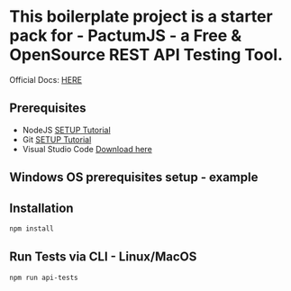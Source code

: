 # This boilerplate project is a starter pack for - PactumJS - a Free & OpenSource REST API Testing Tool.

Official Docs: [HERE](https://pactumjs.github.io/introduction/welcome.html)

## Prerequisites
- NodeJS [SETUP Tutorial](https://youtu.be/j8HZpFjPPVU)
- Git [SETUP Tutorial](https://www.youtube.com/watch?v=0XJMg1ZMSEo)
- Visual Studio Code [Download here](https://code.visualstudio.com/download)

## Windows OS prerequisites setup - example

## Installation
```sh
npm install
```

## Run Tests via CLI - Linux/MacOS
```sh
npm run api-tests
```
